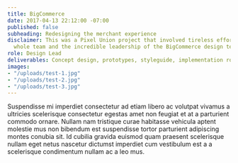 ```yaml
---
title: BigCommerce
date: 2017-04-13 22:12:00 -07:00
published: false
subheading: Redesigning the merchant experience
disclaimer: This was a Pixel Union project that involved tireless efforts from the
  whole team and the incredible leadership of the BigCommerce design team.
role: Design Lead
deliverables: Concept design, prototypes, styleguide, implementation roadmap
images:
- "/uploads/test-1.jpg"
- "/uploads/test-2.jpg"
- "/uploads/test-3.jpg"
---
```


Suspendisse mi imperdiet consectetur ad etiam libero ac volutpat vivamus a ultricies scelerisque consectetur egestas amet non feugiat et at a parturient commodo ornare. Nullam nam tristique curae habitasse vehicula aptent molestie mus non bibendum est suspendisse tortor parturient adipiscing montes conubia sit. Id cubilia gravida euismod quam praesent scelerisque nullam eget netus nascetur dictumst imperdiet cum vestibulum est a a scelerisque condimentum nullam ac a leo mus.